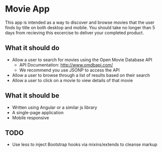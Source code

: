 # Movie App

This app is intended as a way to discover and browse movies that the user finds by title on both desktop and mobile. You should take no longer than 5 days from recieving this excercise to deliver your completed product.

## What it should do

* Allow a user to search for movies using the Open Movie Database API
	* API Documentation: http://www.omdbapi.com/
	* We recommend you use JSONP to access the API
* Allow a user to browse through a list of results based on their search
* Allow a user to click on a movie to view details of that movie
				
## What it should be

* Written using Angular or a similar js library
* A single-page application
* Mobile responsive

## TODO

* Use less to inject Bootstrap hooks via mixins/extends to cleanse markup

